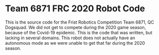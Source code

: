 # Team 6871 FRC 2020 Robot Code

This is the source code for the Frist Robotics Competition Team 6871, QC Dogsquad. We did not get to compete during the 2020 game season, because of the Covid-19 epidemic. This is the code that was written, but lacking in several domains. This robot does not actually have an autonomous mode as we were unable to get that far during the 2020 season.
